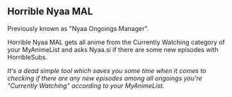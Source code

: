 ## Horrible Nyaa MAL

Previously known as "Nyaa Ongoings Manager".

Horrible Nyaa MAL gets all anime from the Currently Watching category of your MyAnimeList and asks Nyaa.si if there are some new episodes with HorribleSubs.

*It's a dead simple tool which saves you some time when it comes to checking if there are any new episodes among all ongoings you're "Currently Watching" according to your MyAnimeList.*